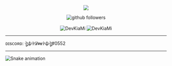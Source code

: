 <p align="center">
    <img src="https://media.discordapp.net/attachments/938510935625191445/952735540355158016/file.jpg" />
</p>

<p align="center">
    <img src="https://img.shields.io/github/followers/YumiDon?label=Follow&style=social" alt="github followers" /><br>
    <br>
    <img src="https://github-readme-stats.vercel.app/api?username=YumiDon&show_icons=true&theme=dark" alt="DevKiaMi" />
    <img src="https://github-readme-stats.vercel.app/api/top-langs/?username=YumiDon&theme=dark" alt="DevKiaMi" />
   
</p>
<hr>

ᴅɪsᴄᴏʀᴅ: ঔৣ☬✞𝓓𝖔𝖓✞☬ঔৣ#0552

<hr>

  ![Snake animation](https://raw.githubusercontent.com/zSpl1nterUS/zSpl1nterUS/523263f391533bfe4bca34c752e5d17438faa923/github-contribution-grid-snake.svg)
